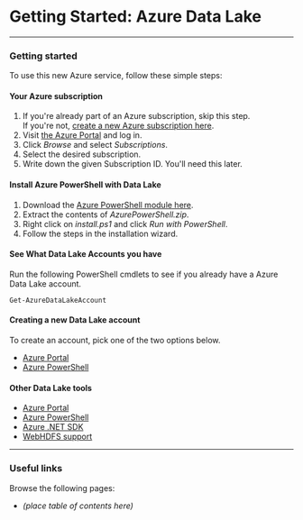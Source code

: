 # Getting Started: Azure Data Lake

------------

### Getting started

To use this new Azure service, follow these simple steps:

#### Your Azure subscription
1. If you're already part of an Azure subscription, skip this step.<br />If you're not, [create a new Azure subscription here](https://account.windowsazure.com/Subscriptions).
1. Visit [the Azure Portal](https://portal.azure.com) and log in.
1. Click *Browse* and select *Subscriptions*.
1. Select the desired subscription.
1. Write down the given Subscription ID. You'll need this later.
   

#### Install Azure PowerShell with Data Lake
1. Download the [Azure PowerShell module here](https://microsoft.sharepoint.com/teams/AzureDataLake/Documents/PrivatePreviewRefresh/AzurePowerShell.zip).
1. Extract the contents of *AzurePowerShell.zip*.
1. Right click on *install.ps1* and click *Run with PowerShell*.
1. Follow the steps in the installation wizard.

#### See What Data Lake Accounts you have 

Run the following PowerShell cmdlets to see if you already have a Azure Data Lake account.

    Get-AzureDataLakeAccount


#### Creating a new Data Lake account

To create an account, pick one of the two options below. 

* [Azure Portal](AzurePortal/FirstSteps.md)
* [Azure PowerShell](PowerShell/FirstSteps.md)


#### Other Data Lake tools

* [Azure Portal](AzurePortal/FirstSteps.md)
* [Azure PowerShell](PowerShell/FirstSteps.md)
* [Azure .NET SDK](SDK/FirstSteps.md)
* [WebHDFS support](WebHDFS/FirstSteps.md)
    
------------

### Useful links

Browse the following pages:

* *(place table of contents here)*
